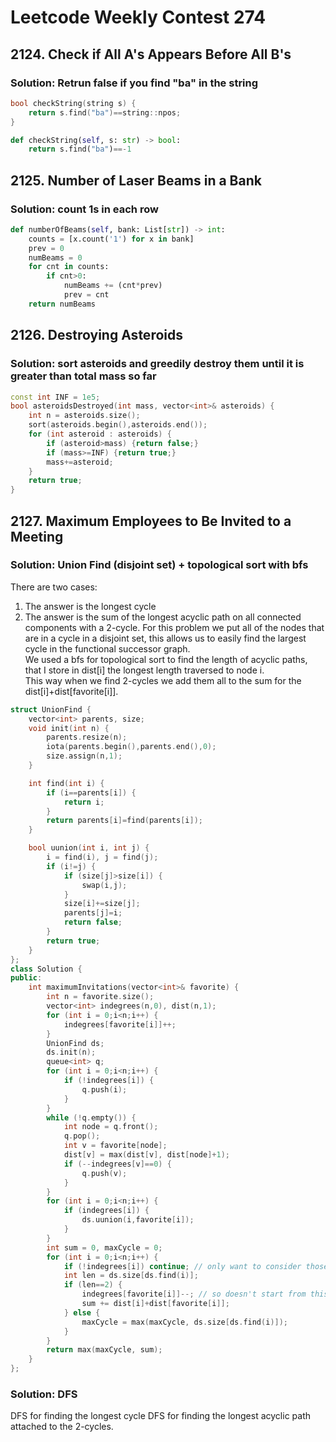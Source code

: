 # Leetcode Weekly Contest 274

## 2124. Check if All A's Appears Before All B's

### Solution: Retrun false if you find "ba" in the string

```c++
bool checkString(string s) {
    return s.find("ba")==string::npos;
}
```

```py
def checkString(self, s: str) -> bool:
    return s.find("ba")==-1
```

## 2125. Number of Laser Beams in a Bank

### Solution: count 1s in each row

```py
def numberOfBeams(self, bank: List[str]) -> int:
    counts = [x.count('1') for x in bank]
    prev = 0
    numBeams = 0
    for cnt in counts:
        if cnt>0:
            numBeams += (cnt*prev)
            prev = cnt
    return numBeams
```

## 2126. Destroying Asteroids

### Solution: sort asteroids and greedily destroy them until it is greater than total mass so far

```c++
const int INF = 1e5;
bool asteroidsDestroyed(int mass, vector<int>& asteroids) {
    int n = asteroids.size();
    sort(asteroids.begin(),asteroids.end());
    for (int asteroid : asteroids) {
        if (asteroid>mass) {return false;}
        if (mass>=INF) {return true;}
        mass+=asteroid;
    }
    return true;
}
```

## 2127. Maximum Employees to Be Invited to a Meeting

### Solution: Union Find (disjoint set) + topological sort with bfs

There are two cases:
1) The answer is the longest cycle
2) The answer is the sum of the longest acyclic path on all connected components with a 2-cycle. 
For this problem we put all of the nodes that are in a cycle in a disjoint set, this allows us to easily find the largest cycle in the functional
successor graph.  
We used a bfs for topological sort to find the length of acyclic paths, that I store in dist[i] the longest length traversed to node i.  
This way when we find 2-cycles we add them all to the sum for the dist[i]+dist[favorite[i]].

```c++
struct UnionFind {
    vector<int> parents, size;
    void init(int n) {
        parents.resize(n);
        iota(parents.begin(),parents.end(),0);
        size.assign(n,1);
    }

    int find(int i) {
        if (i==parents[i]) {
            return i;
        }
        return parents[i]=find(parents[i]);
    }

    bool uunion(int i, int j) {
        i = find(i), j = find(j);
        if (i!=j) {
            if (size[j]>size[i]) {
                swap(i,j);
            }
            size[i]+=size[j];
            parents[j]=i;
            return false;
        }
        return true;
    }
};
class Solution {
public:
    int maximumInvitations(vector<int>& favorite) {
        int n = favorite.size();
        vector<int> indegrees(n,0), dist(n,1);
        for (int i = 0;i<n;i++) {
            indegrees[favorite[i]]++;
        }
        UnionFind ds;
        ds.init(n);
        queue<int> q;
        for (int i = 0;i<n;i++) {
            if (!indegrees[i]) {
                q.push(i);
            }
        }
        while (!q.empty()) {
            int node = q.front();
            q.pop();
            int v = favorite[node];
            dist[v] = max(dist[v], dist[node]+1);
            if (--indegrees[v]==0) {
                q.push(v);
            }
        }
        for (int i = 0;i<n;i++) {
            if (indegrees[i]) {
                ds.uunion(i,favorite[i]);
            }
        }
        int sum = 0, maxCycle = 0;
        for (int i = 0;i<n;i++) {
            if (!indegrees[i]) continue; // only want to consider those in cycle
            int len = ds.size[ds.find(i)];
            if (len==2) {
                indegrees[favorite[i]]--; // so doesn't start from this cycle as well. avoid double counting
                sum += dist[i]+dist[favorite[i]];
            } else {
                maxCycle = max(maxCycle, ds.size[ds.find(i)]);
            }
        }
        return max(maxCycle, sum);
    }
};
```

### Solution: DFS 
DFS for finding the longest cycle
DFS for finding the longest acyclic path attached to the 2-cycles.  

```c++

```